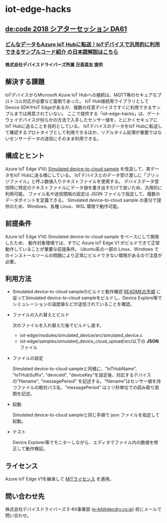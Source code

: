 # iot-edge-hacks

## [ de:code 2018 シアターセッション DA61](readme_ja.html)

### [どんなデータもAzure IoT Hubに転送！IoTデバイスで汎用的に利用できるサンプルコード紹介 の日本語解説はこちら](readme_ja.html)

#### 株式会社デバイスドライバーズ所属 日高亜友 提供

## 解決する課題
IoTデバイスからMicrosoft Azure IoT Hubへの接続は、MQTT等のセキュアなプロトコル対応が必要など面倒であった。
IoT Hub接続用ライブラリとしてDevice SDKやIoT Edgeがあるが、複数の任意デバイスですぐに利用できるサンプルまでは用意されていない。
ここで提供する「iot-edge-hacks」は、ゲートウェイデバイスが何らかの方法で入手したセンサー値を、とにかくセキュアにIoT Hubに送ることを目的としている。
IoTデバイスのデータをIoT Hubに転送して確認するプロトタイプとして利用できるほか、リアルタイム処理が重要ではないセンサーデータの送信にそのまま利用できる。

## 構成とヒント
Azure IoT Edge V1の [Simulated device-to-cloud sample](https://github.com/Azure/iot-edge/tree/master/v1/samples/simulated_device_cloud_upload) を改造して、実データをIoT Hubに送る様にしている。
IoTデバイスとのデータ受け渡しに「ブリッジファイル」と呼ぶ数値入りテキストファイルを使用する。
デバイスデータ受信時に特定のテキストファイルにデータ値を書き出すだけで良いため、汎用的に利用可能。
ファイル名や送信間隔の設定は JSON ファイルで指定して、複数のデータポイントを定義できる。
Simulated device-to-cloud sample の差分で提供のため、Windows、各種 Linux、WSL 環境で動作可能。

## 前提条件
Azure IoT Edge V1の Simulated device-to-cloud sample をベースにして開発したため、 動作対象環境では、すでに Azure
IoT Edge V1 がビルドできて正常動作していることが重要な前提条件。 Ubuntu系の一部の Linux、Windows でのインストールツールの問題により正常にビルドできない環境があるので注意が必要。

## 利用方法
+ Simulated device-to-cloud sampleのビルドと動作確認
  [READMEの手順](https://github.com/Azure/iot-edge/blob/master/v1/samples/simulated_device_cloud_upload/README.md) に従ってSimulated device-to-cloud sampleをビルドし、Device Explore等でシミュレーションの温度値などが送信されていることを確認。

+ ファイルの入れ替えとビルド

    次のファイルを入れ替えた後でビルドし直す。
    - iot-edge/modules/simulated_device/src/simulated_device.c
    - iot-edge/samples/simulated_device_cloud_upload/src/以下の **JSON** ファイル
    
+ ファイルの設定

  Simulated device-to-cloud sampleと同様に、"IoTHubName", "IoTHubSuffix", "deviceId", "deviceKey"を設定後、対応するデバイスの"filename", "messagePeriod" を記述する。"filename"はセンサー値を持つファイルの絶対パス名、"messagePeriod" はミリ秒単位での読み取り周期を記述。

+ 起動

  Simulated device-to-cloud sampleと同じ手順で json ファイルを指定して起動。

+ テスト

  Device Explorer等でモニターしながら、エディタでファイル内の数値を修正して動作検証。

## ライセンス

Azure IoT Edge V1を継承して [MITライセンス](https://github.com/Azure/iot-edge/blob/master/v1/License.txt) を適用。

## 問い合わせ先
株式会社デバイスドライバーズ E-Kit事業部 (e-kit@decdrv.co.jp) 宛にメールで問い合わせ。
